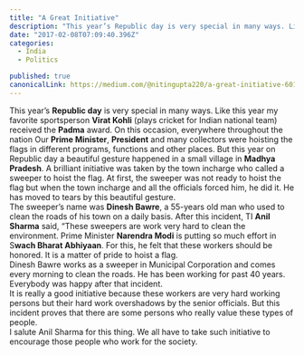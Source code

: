 ```yaml
---
title: "A Great Initiative"
description: "This year’s Republic day is very special in many ways. Like this year my favorite sportsperson Virat Kohli (plays cricket for Indian national team) received the Padma award. On this occasion…"
date: "2017-02-08T07:09:40.396Z"
categories: 
  - India
  - Politics

published: true
canonicalLink: https://medium.com/@nitingupta220/a-great-initiative-601ea557e920
---
```


This year’s **Republic day** is very special in many ways. Like this year my favorite sportsperson **Virat Kohli** (plays cricket for Indian national team) received the **Padma** award. On this occasion, everywhere throughout the nation Our **Prime Minister**, **President** and many collectors were hoisting the flags in different programs, functions and other places. But this year on Republic day a beautiful gesture happened in a small village in **Madhya Pradesh**. A brilliant initiative was taken by the town incharge who called a sweeper to hoist the flag. At first, the sweeper was not ready to hoist the flag but when the town incharge and all the officials forced him, he did it. He has moved to tears by this beautiful gesture.   
The sweeper’s name was **Dinesh Bawre**, a 55-years old man who used to clean the roads of his town on a daily basis. After this incident, TI **Anil Sharma** said, “These sweepers are work very hard to clean the environment. Prime Minister **Narendra Modi** is putting so much effort in S**wach Bharat Abhiyaan**. For this, he felt that these workers should be honored. It is a matter of pride to hoist a flag.  
Dinesh Bawre works as a sweeper in Municipal Corporation and comes every morning to clean the roads. He has been working for past 40 years. Everybody was happy after that incident.  
It is really a good initiative because these workers are very hard working persons but their hard work overshadows by the senior officials. But this incident proves that there are some persons who really value these types of people.  
I salute Anil Sharma for this thing. We all have to take such initiative to encourage those people who work for the society.